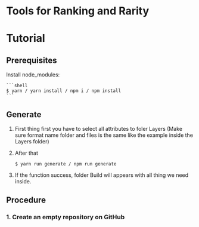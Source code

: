 # Tools for Ranking and Rarity

# Tutorial

## Prerequisites 

Install node_modules:

    ```shell
    $ yarn / yarn install / npm i / npm install
    ```

## Generate 

1. First thing first you have to select all attributes to foler Layers (Make sure format name folder and files is the same like the example inside the Layers folder)

2. After that

    ```shell
    $ yarn run generate / npm run generate
    ```
    
3. If the function success, folder Build will appears with all thing we need inside.

## Procedure

### 1. Create an **empty** repository on GitHub

